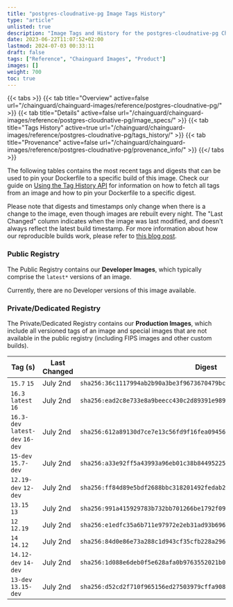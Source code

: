 ```yaml
---
title: "postgres-cloudnative-pg Image Tags History"
type: "article"
unlisted: true
description: "Image Tags and History for the postgres-cloudnative-pg Chainguard Image"
date: 2023-06-22T11:07:52+02:00
lastmod: 2024-07-03 00:33:11
draft: false
tags: ["Reference", "Chainguard Images", "Product"]
images: []
weight: 700
toc: true
---
```


{{< tabs >}}
{{< tab title="Overview" active=false url="/chainguard/chainguard-images/reference/postgres-cloudnative-pg/" >}}
{{< tab title="Details" active=false url="/chainguard/chainguard-images/reference/postgres-cloudnative-pg/image_specs/" >}}
{{< tab title="Tags History" active=true url="/chainguard/chainguard-images/reference/postgres-cloudnative-pg/tags_history/" >}}
{{< tab title="Provenance" active=false url="/chainguard/chainguard-images/reference/postgres-cloudnative-pg/provenance_info/" >}}
{{</ tabs >}}

The following tables contains the most recent tags and digests that can be used to pin your Dockerfile to a specific build of this image. Check our guide on [Using the Tag History API](/chainguard/chainguard-images/using-the-tag-history-api/) for information on how to fetch all tags from an image and how to pin your Dockerfile to a specific digest.

Please note that digests and timestamps only change when there is a change to the image, even though images are rebuilt every night. The "Last Changed" column indicates when the image was last modified, and doesn't always reflect the latest build timestamp. For more information about how our reproducible builds work, please refer to [this blog post](https://www.chainguard.dev/unchained/reproducing-chainguards-reproducible-image-builds).

### Public Registry
The Public Registry contains our **Developer Images**, which typically comprise the `latest*` versions of an image.

Currently, there are no Developer versions of this image available.

### Private/Dedicated Registry
The Private/Dedicated Registry contains our **Production Images**, which include all versioned tags of an image and special images that are not available in the public registry (including FIPS images and other custom builds).

| Tag (s)                           | Last Changed | Digest                                                                    |
|-----------------------------------|--------------|---------------------------------------------------------------------------|
|  `15.7` `15`                      | July 2nd     | `sha256:36c1117994ab2b90a3be3f9673670479bc2a50d5d29770d2d719b50a71fa36b9` |
|  `16.3` `latest` `16`             | July 2nd     | `sha256:ead2c8e733e8a9beecc430c2d89391e98938017dd0839bbcc1c22b3ab29aa407` |
|  `16.3-dev` `latest-dev` `16-dev` | July 2nd     | `sha256:612a89130d7ce7e13c56fd9f16fea094567efd5c42c42dc68ac15283b47a7536` |
|  `15-dev` `15.7-dev`              | July 2nd     | `sha256:a33e92ff5a43993a96eb01c38b84495225a788cb1965cf18454a46738315336a` |
|  `12.19-dev` `12-dev`             | July 2nd     | `sha256:ff84d89e5bdf2688bbc318201492fedab2262c3672e61a5e5e95e89b5218aa40` |
|  `13.15` `13`                     | July 2nd     | `sha256:991a415929783b732bb701266be1792f0920b621486a0ef3b4b89fba85edc18f` |
|  `12` `12.19`                     | July 2nd     | `sha256:e1edfc35a6b711e97972e2eb31ad93b6966181cb8ac6333d83a98f468edd0515` |
|  `14` `14.12`                     | July 2nd     | `sha256:84d0e86e73a288c1d943cf35cfb228a2966bdb2bd918e6e9228339dc1cf04cb7` |
|  `14.12-dev` `14-dev`             | July 2nd     | `sha256:1d088e6deb0f5e628afa0b9763552021b0158e7e7abff8376c46f2d781019108` |
|  `13-dev` `13.15-dev`             | July 2nd     | `sha256:d52cd2f710f965156ed27503979cffa9084fa91f66c0035c559b53681c7ec2c0` |

